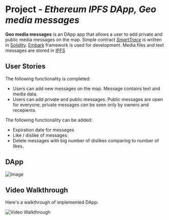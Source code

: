 # Project  - *Ethereum IPFS DApp, Geo media messages*

**Geo media messages** is an DApp app that allows a user to add private and public media messages on the map. Simple contract *[SmartTrace](https://github.com/antonina-cherednichenko/smart-traces-ethereum-dapp/blob/master/app/contracts/SmartTrace.sol)* is written in [Solidity](https://github.com/ethereum/solidity). [Embark](https://github.com/iurimatias/embark-framework) framework is used for development. Media files and text messages are stored in [IPFS](https://ipfs.io/)

## User Stories

The following functionality is completed:

* Users can add new messages on the map. Message contains text and media data.
* Users can add private and public messages. Public messages are open for everyone, private messages can be seen only by owners and recepients.

The following functionality can be added:
* Expiration date for messages
* Like / dislike of messages 
* Delete messages with big number of dislikes comparing to number of likes.


## DApp

<img src='https://github.com/antonina-cherednichenko/smart-traces-ethereum-dapp/blob/master/app.png' title='Image' width='' alt='Image' />


## Video Walkthrough

Here's a walkthrough of implemented DApp:

<img src='https://github.com/antonina-cherednichenko/smart-traces-ethereum-dapp/blob/master/app.gif' title='Video Walkthrough' width='' alt='Video Walkthrough' />
